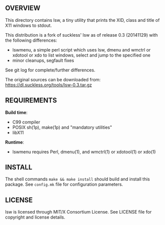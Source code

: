 OVERVIEW
--------
This directory contains lsw, a tiny utility that prints the XID, class
and title of X11 windows to stdout.

This distribution is a fork of suckless' lsw as of release 0.3
(20141129) with the following differences:
- lswmenu, a simple perl script which uses lsw, dmenu and wmctrl or
  xdotool or xdo to list windows, select and jump to the specified one
- minor cleanups, segfault fixes

See git log for complete/further differences.

The original sources can be downloaded from:
https://dl.suckless.org/tools/lsw-0.3.tar.gz


REQUIREMENTS
------------
**Build time**:
- C99 compiler
- POSIX sh(1p), make(1p) and "mandatory utilities"
- libX11

**Runtime**:
- lswmenu requires Perl, dmenu(1), and wmctrl(1) or xdotool(1) or
  xdo(1)

INSTALL
-------
The shell commands `make && make install` should build and install
this package.  See `config.mk` file for configuration parameters.


LICENSE
-------
lsw is licensed through MIT/X Consortium License.
See LICENSE file for copyright and license details.
